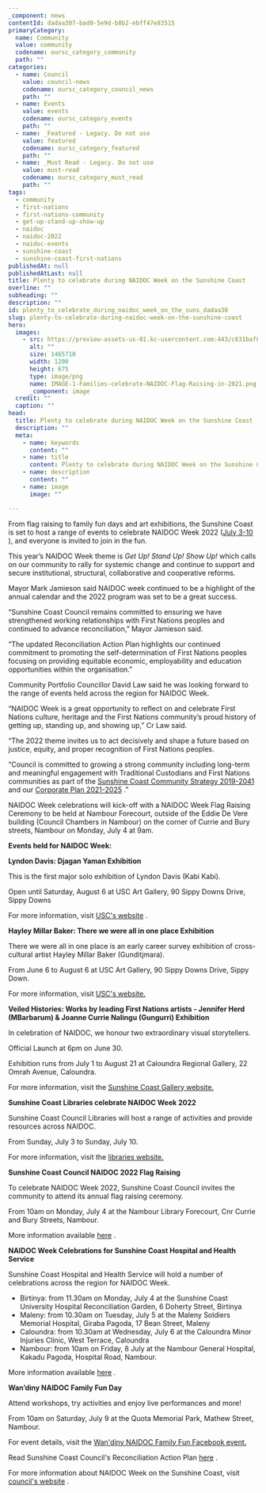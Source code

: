```yaml
---
_component: news
contentId: dadaa307-bad0-5e9d-b8b2-ebff47e83515
primaryCategory:
  name: Community
  value: community
  codename: oursc_category_community
  path: ""
categories:
  - name: Council
    value: council-news
    codename: oursc_category_council_news
    path: ""
  - name: Events
    value: events
    codename: oursc_category_events
    path: ""
  - name: _Featured - Legacy. Do not use
    value: featured
    codename: oursc_category_featured
    path: ""
  - name: _Must Read - Legacy. Do not use
    value: must-read
    codename: oursc_category_must_read
    path: ""
tags:
  - community
  - first-nations
  - first-nations-community
  - get-up-stand-up-show-up
  - naidoc
  - naidoc-2022
  - naidoc-events
  - sunshine-coast
  - sunshine-coast-first-nations
publishedAt: null
publishedAtLast: null
title: Plenty to celebrate during NAIDOC Week on the Sunshine Coast
overline: ""
subheading: ""
description: ""
id: plenty_to_celebrate_during_naidoc_week_on_the_suns_dadaa30
slug: plenty-to-celebrate-during-naidoc-week-on-the-sunshine-coast
hero:
  images:
    - src: https://preview-assets-us-01.kc-usercontent.com:443/c631baf8-1b46-001f-580c-d0001b68b4a8/e3c223ab-4a04-411b-b568-44111214e1ad/IMAGE-1-Families-celebrate-NAIDOC-Flag-Raising-in-2021.png
      alt: ""
      size: 1465710
      width: 1200
      height: 675
      type: image/png
      name: IMAGE-1-Families-celebrate-NAIDOC-Flag-Raising-in-2021.png
      _component: image
  credit: ""
  caption: ""
head:
  title: Plenty to celebrate during NAIDOC Week on the Sunshine Coast
  description: ""
  meta:
    - name: keywords
      content: ""
    - name: title
      content: Plenty to celebrate during NAIDOC Week on the Sunshine Coast
    - name: description
      content: ""
    - name: image
      image: ""

---
```

From flag raising to family fun days and art exhibitions, the Sunshine Coast is set to host a range of events to celebrate NAIDOC Week 2022 ([July 3-10](https://www.naidoc.org.au/)
), and everyone is invited to join in the fun.

This year’s NAIDOC Week theme is *Get Up! Stand Up! Show Up!* which calls on our community to rally for systemic change and continue to support and secure institutional, structural, collaborative and cooperative reforms.

Mayor Mark Jamieson said NAIDOC week continued to be a highlight of the annual calendar and the 2022 program was set to be a great success.

“Sunshine Coast Council remains committed to ensuring we have strengthened working relationships with First Nations peoples and continued to advance reconciliation,” Mayor Jamieson said.

“The updated Reconciliation Action Plan highlights our continued commitment to promoting the self-determination of First Nations peoples focusing on providing equitable economic, employability and education opportunities within the organisation.”

Community Portfolio Councillor David Law said he was looking forward to the range of events held across the region for NAIDOC Week.

“NAIDOC Week is a great opportunity to reflect on and celebrate First Nations culture, heritage and the First Nations community’s proud history of getting up, standing up, and showing up,” Cr Law said.

“The 2022 theme invites us to act decisively and shape a future based on justice, equity, and proper recognition of First Nations peoples.

“Council is committed to growing a strong community including long-term and meaningful engagement with Traditional Custodians and First Nations communities as part of the [Sunshine Coast Community Strategy 2019-2041](https://www.sunshinecoast.qld.gov.au/Council/Planning-and-Projects/Regional-Strategies/Sunshine-Coast-Community-Strategy-2019-to-2041)
&#x20;and our [Corporate Plan 2021-2025](https://www.sunshinecoast.qld.gov.au/Experience-Sunshine-Coast/Healthy-Smart-Creative/Our-Vision)
.”

NAIDOC Week celebrations will kick-off with a NAIDOC Week Flag Raising Ceremony to be held at Nambour Forecourt, outside of the Eddie De Vere building (Council Chambers in Nambour) on the corner of Currie and Bury streets, Nambour on Monday, July 4 at 9am.

**Events held for NAIDOC Week:**

**Lyndon Davis: Djagan Yaman Exhibition**

This is the first major solo exhibition of Lyndon Davis (Kabi Kabi).

Open until Saturday, August 6 at USC Art Gallery, 90 Sippy Downs Drive, Sippy Downs

For more information, visit [USC's website](https://www.usc.edu.au/art-gallery/what-s-on/lyndon-davis-djagan-yaman)
.

**Hayley Millar Baker: There we were all in one place Exhibition**

There we were all in one place is an early career survey exhibition of cross-cultural artist Hayley Millar Baker (Gunditjmara).

From June 6 to August 6 at USC Art Gallery, 90 Sippy Downs Drive, Sippy Down.

For more information, visit [USC's website.](https://www.usc.edu.au/art-gallery/what-s-on/hayley-millar-baker-there-we-were-all-in-one-place)


**Veiled Histories: Works by leading First Nations artists - Jennifer Herd (MBarbarum) & Joanne Currie Nalingu (Gungurri) Exhibition**

In celebration of NAIDOC, we honour two extraordinary visual storytellers.

Official Launch at 6pm on June 30.

Exhibition runs from July 1 to August 21 at Caloundra Regional Gallery, 22 Omrah Avenue, Caloundra.

For more information, visit the [Sunshine Coast Gallery website.](https://gallery.sunshinecoast.qld.gov.au/Exhibitions/Veiled-Histories)


**Sunshine Coast Libraries celebrate NAIDOC Week 2022**

Sunshine Coast Council Libraries will host a range of activities and provide resources across NAIDOC.

From Sunday, July 3 to Sunday, July 10.

For more information, visit the [libraries website.](https://library.sunshinecoast.qld.gov.au/)


**Sunshine Coast Council NAIDOC 2022 Flag Raising**

To celebrate NAIDOC Week 2022, Sunshine Coast Council invites the community to attend its annual flag raising ceremony.

From 10am on Monday, July 4 at the Nambour Library Forecourt, Cnr Currie and Bury Streets, Nambour.

More information available [here](https://www.eventbrite.com.au/e/365309629937)
.

**NAIDOC Week Celebrations for Sunshine Coast Hospital and Health Service**

Sunshine Coast Hospital and Health Service will hold a number of celebrations across the region for NAIDOC Week.

*   Birtinya: from 11.30am on Monday, July 4 at the Sunshine Coast University Hospital Reconciliation Garden, 6 Doherty Street, Birtinya
*   Maleny: from 10.30am on Tuesday, July 5 at the Maleny Soldiers Memorial Hospital, Giraba Pagoda, 17 Bean Street, Maleny
*   Caloundra: from 10.30am at Wednesday, July 6 at the Caloundra Minor Injuries Clinic, West Terrace, Caloundra
*   Nambour: from 10am on Friday, 8 July at the Nambour General Hospital, Kakadu Pagoda, Hospital Road, Nambour.

More information available [here](https://www.facebook.com/SunshineCoastHHS)
.

**Wan’diny NAIDOC Family Fun Day**

Attend workshops, try activities and enjoy live performances and more!

From 10am on Saturday, July 9 at the Quota Memorial Park, Mathew Street, Nambour.

For event details, visit the [Wan'diny NAIDOC Family Fun Facebook event.](https://fb.me/e/4wFoqKxBE)


Read Sunshine Coast Council's Reconciliation Action Plan [here](https://www.sunshinecoast.qld.gov.au/Council/Planning-and-Projects/Council-Plans/Sunshine-Coast-Reconciliation-Action-Plan)
.

For more information about NAIDOC Week on the Sunshine Coast, visit [council's website](https://www.sunshinecoast.qld.gov.au/Living-and-Community/First-Nations-Partnerships/First-Nations-events/NAIDOC)
.
